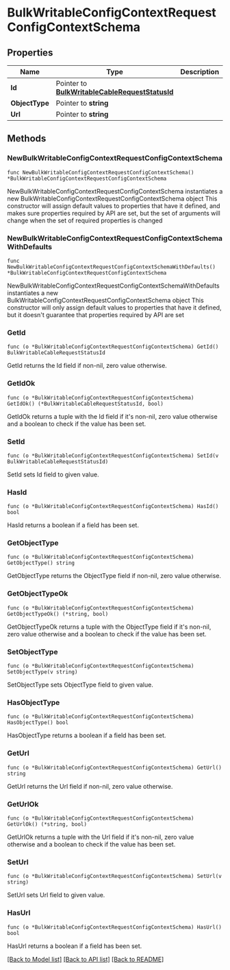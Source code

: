 # BulkWritableConfigContextRequestConfigContextSchema

## Properties

Name | Type | Description | Notes
------------ | ------------- | ------------- | -------------
**Id** | Pointer to [**BulkWritableCableRequestStatusId**](BulkWritableCableRequestStatusId.md) |  | [optional] 
**ObjectType** | Pointer to **string** |  | [optional] 
**Url** | Pointer to **string** |  | [optional] 

## Methods

### NewBulkWritableConfigContextRequestConfigContextSchema

`func NewBulkWritableConfigContextRequestConfigContextSchema() *BulkWritableConfigContextRequestConfigContextSchema`

NewBulkWritableConfigContextRequestConfigContextSchema instantiates a new BulkWritableConfigContextRequestConfigContextSchema object
This constructor will assign default values to properties that have it defined,
and makes sure properties required by API are set, but the set of arguments
will change when the set of required properties is changed

### NewBulkWritableConfigContextRequestConfigContextSchemaWithDefaults

`func NewBulkWritableConfigContextRequestConfigContextSchemaWithDefaults() *BulkWritableConfigContextRequestConfigContextSchema`

NewBulkWritableConfigContextRequestConfigContextSchemaWithDefaults instantiates a new BulkWritableConfigContextRequestConfigContextSchema object
This constructor will only assign default values to properties that have it defined,
but it doesn't guarantee that properties required by API are set

### GetId

`func (o *BulkWritableConfigContextRequestConfigContextSchema) GetId() BulkWritableCableRequestStatusId`

GetId returns the Id field if non-nil, zero value otherwise.

### GetIdOk

`func (o *BulkWritableConfigContextRequestConfigContextSchema) GetIdOk() (*BulkWritableCableRequestStatusId, bool)`

GetIdOk returns a tuple with the Id field if it's non-nil, zero value otherwise
and a boolean to check if the value has been set.

### SetId

`func (o *BulkWritableConfigContextRequestConfigContextSchema) SetId(v BulkWritableCableRequestStatusId)`

SetId sets Id field to given value.

### HasId

`func (o *BulkWritableConfigContextRequestConfigContextSchema) HasId() bool`

HasId returns a boolean if a field has been set.

### GetObjectType

`func (o *BulkWritableConfigContextRequestConfigContextSchema) GetObjectType() string`

GetObjectType returns the ObjectType field if non-nil, zero value otherwise.

### GetObjectTypeOk

`func (o *BulkWritableConfigContextRequestConfigContextSchema) GetObjectTypeOk() (*string, bool)`

GetObjectTypeOk returns a tuple with the ObjectType field if it's non-nil, zero value otherwise
and a boolean to check if the value has been set.

### SetObjectType

`func (o *BulkWritableConfigContextRequestConfigContextSchema) SetObjectType(v string)`

SetObjectType sets ObjectType field to given value.

### HasObjectType

`func (o *BulkWritableConfigContextRequestConfigContextSchema) HasObjectType() bool`

HasObjectType returns a boolean if a field has been set.

### GetUrl

`func (o *BulkWritableConfigContextRequestConfigContextSchema) GetUrl() string`

GetUrl returns the Url field if non-nil, zero value otherwise.

### GetUrlOk

`func (o *BulkWritableConfigContextRequestConfigContextSchema) GetUrlOk() (*string, bool)`

GetUrlOk returns a tuple with the Url field if it's non-nil, zero value otherwise
and a boolean to check if the value has been set.

### SetUrl

`func (o *BulkWritableConfigContextRequestConfigContextSchema) SetUrl(v string)`

SetUrl sets Url field to given value.

### HasUrl

`func (o *BulkWritableConfigContextRequestConfigContextSchema) HasUrl() bool`

HasUrl returns a boolean if a field has been set.


[[Back to Model list]](../README.md#documentation-for-models) [[Back to API list]](../README.md#documentation-for-api-endpoints) [[Back to README]](../README.md)


